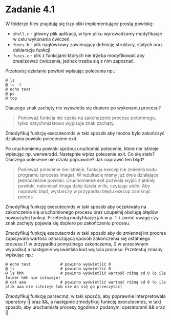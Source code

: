 # Zadanie 4.1
W folderze files znajdują się trzy pliki implementujące prostą powłokę:
* `shell.c` - główny plik aplikacji, w tym pliku wprowadzamy modyfikacje w celu wykonania ćwiczeń.
* `funcs.h` - plik nagłówkowy zawierający definicję struktury, stałych oraz deklaracje funkcji.
* `funcs.c` - plik z funkcjami których nie trzeba modyfikować aby zrealizować ćwiczenia, jednak trzeba się z nim zapoznać.

Przetestuj działanie powłoki wpisując polecenia np.:
```
@ ls
@ ls -l
@ echo test
@ ps
@ top
```
Dlaczego znak zachęty nie wyświetla się dopiero po wykonaniu procesu?

> Ponieważ funkcja nie czeka na zakończenie procesu potomnego, tylko natychmiastowo wypisuje znak zachęty.

Zmodyfikuj funkcję executecmds w taki sposób aby można było zakończyć działania powłoki poleceniem exit.

Po uruchomieniu powłoki spróbuj uruchomić polecenie, które nie istnieje wpisując np. werwersdd. Następnie wpisz polecenie exit.
Co się stało? Dlaczego polecenie nie działa poprawnie? Jak naprawić ten błąd?

> Ponieważ polecenie nie istnieje, funkcja execvp nie zmieniła kodu programu (process image). W rezultacie mamy już dwie działające jednocześnie powłoki. Uruchomienie exit pozwala wyjść z jednej powłoki, natomiast druga dalej działa w tle, czytając stdin. Aby naprawić błąd, wystarczy w przypadku błędu execvp zamknąć proces.  

Zmodyfikuj funkcję executecmds w taki sposób aby oczekiwała na zakończenie się uruchomionego procesu oraz uzupełnij obsługę błędów nowoużytej funkcji.
Przetestuj modyfikację jak w p. 1. i zwróć uwagę czy znak zachęty pojawia się dopiero po zakończeniu procesu.

Zmodyfikuj funkcję executecmds w taki sposób aby do zmiennej int procres zapisywała wartość oznaczającą sposób zakończenia się ostatniego procesu (1 w przypadku pomyślnego zakończenia, 0 w przeciwnym wypadku) a następnie wyświetlała kod wyjścia procesu.
Przetestuj zmiany wpisując np.:
```
@ echo test             # powinno wyświetlić 0
@ ls                    # powinno wyświetlić 0
@ ls hhh                # powinno wyświetlić wartość różną od 0 (o ile folder hhh nie istnieje)
@ cat aaa               # powinno wyświetlić wartość różną od 0 (o ile plik aaa nie istnieje lub nie da się go przeczytać)
```

Zmodyfikuj funkcję parsecmd, w taki sposób, aby poprawnie interpretowała operatory || oraz &&, a następnie zmodyfikuj funkcję executecmds, w taki sposób, aby uruchamiała procesy zgodnie z podanymi operatorami && oraz ||. 